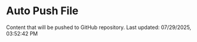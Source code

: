 # Auto Push File

Content that will be pushed to GitHub repository.
Last updated: 07/29/2025, 03:52:42 PM